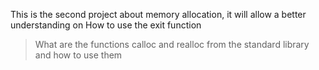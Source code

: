 This is the second project about memory allocation, it will allow a better understanding on How to use the exit function
> What are the functions calloc and realloc from the standard library and how to use them
